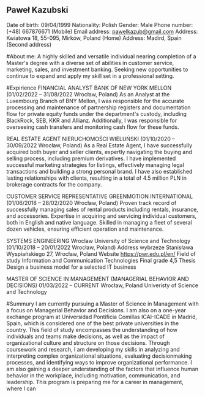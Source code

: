 ## Paweł Kazubski

Date of birth: 09/04/1999 
Nationality: Polish 
Gender: Male 
Phone number: (+48) 667876671 (Mobile) Email address: pawelkazub@gmail.com
Address: Kwiatowa 18, 55-095, Mirków, Poland (Home)
Address: Madird, Spain (Second address)

#About me:
A highly skilled and versatile individual nearing completion of a Master's degree
with a diverse set of abilities in customer service, marketing, sales, and
investment banking. Seeking new opportunities to continue to expand and
apply my skill set in a professional setting.

#Expirience
FINANCIAL ANALYST BANK OF NEW YORK MELLON (01/02/2022 – 31/08/2022 Wrocław, Poland)
As an Analyst at the Luxembourg Branch of BNY Mellon, I was responsible for the accurate processing and
maintenance of partnership registers and documentation flow for private equity funds under the
department's custody, including BlackRock, SEB, KKR and Allianz. Additionally, I was responsible for
overseeing cash transfers and monitoring cash flow for these funds.


REAL ESTATE AGENT NIERUCHOMOŚCI WIELUŃSKI (01/10/2020 – 30/09/2022 Wrocław, Poland)
As a Real Estate Agent, I have successfully acquired both buyer and seller clients, expertly navigating the
buying and selling process, including premium derivatives. I have implemented successful marketing
strategies for listings, effectively managing legal transactions and building a strong personal brand. I have
also established lasting relationships with clients, resulting in a total of 4.5 million PLN in brokerage
contracts for the company.

CUSTOMER SERVICE REPRESENTATIVE GREENMOTION INTERNATIONAL (01/06/2018 – 28/02/2020 Wrocław, Poland)
Proven track record of successfully managing sales of rental products including rentals, insurance, and
accessories. Expertise in acquiring and servicing individual customers, both in English and native language.
Skilled in managing a fleet of several dozen vehicles, ensuring efficient operation and maintenance.

SYSTEMS ENGINEERING Wroclaw University of Science and Technology (01/10/2018 – 20/01/2022 Wrocław, Poland)
Address wybrzeże Stanisława Wyspiańskiego 27, Wrocław, Poland Website https://pwr.edu.pl/en/
Field of study Information and Communication Technologies Final grade 4,5
Thesis Design a business model for a selected IT business

MASTER OF SCIENCE IN MANAGEMENT (MANAGERIAL BEHAVIOR AND DECISIONS) 
01/03/2022 – CURRENT Wrocław, Poland
Univeristy of Science and Technology

#Summury
I am currently pursuing a Master of Science in Management with a focus on Managerial Behavior and
Decisions. I am also on a one-year exchange program at Universidad Pontificia Comillas ICAI-ICADE in
Madrid, Spain, which is considered one of the best private universities in the country. This field of study
encompasses the understanding of how individuals and teams make decisions, as well as the impact of
organizational culture and structure on those decisions. Through coursework and research, I am
developing my skills in analyzing and interpreting complex organizational situations, evaluating decisionmaking processes, and identifying ways to improve organizational performance. I am also gaining a deeper
understanding of the factors that influence human behavior in the workplace, including motivation,
communication, and leadership. This program is preparing me for a career in management, where I can

